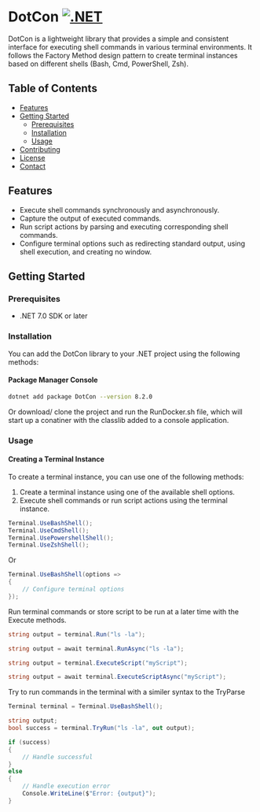# DotCon [![.NET](https://github.com/SimonNyvall/DotCon/actions/workflows/dotnet.yml/badge.svg)](https://github.com/SimonNyvall/DotCon/actions/workflows/dotnet.yml)

DotCon is a lightweight library that provides a simple and consistent interface for executing shell commands in various terminal environments. It follows the Factory Method design pattern to create terminal instances based on different shells (Bash, Cmd, PowerShell, Zsh).

## Table of Contents
- [Features](#features)
- [Getting Started](#getting-started)
  - [Prerequisites](#prerequisites)
  - [Installation](#installation)
  - [Usage](#usage)
- [Contributing](#contributing)
- [License](#license)
- [Contact](#contact)
    

## Features

- Execute shell commands synchronously and asynchronously.
- Capture the output of executed commands.
- Run script actions by parsing and executing corresponding shell commands.
- Configure terminal options such as redirecting standard output, using shell execution, and creating no window.

## Getting Started

### Prerequisites

- .NET 7.0 SDK or later

### Installation

You can add the DotCon library to your .NET project using the following methods:

#### Package Manager Console
``` bash
dotnet add package DotCon --version 8.2.0
```

Or download/ clone the project and run the RunDocker.sh file, which will start up a conatiner with the classlib added to a console application.


### Usage

#### Creating a Terminal Instance

To create a terminal instance, you can use one of the following methods:

1. Create a terminal instance using one of the available shell options.
2. Execute shell commands or run script actions using the terminal instance.


```csharp
Terminal.UseBashShell();
Terminal.UseCmdShell();
Terminal.UsePowershellShell();
Terminal.UseZshShell();
```
Or
```csharp
Terminal.UseBashShell(options =>
{
    // Configure terminal options
});
```
Run terminal commands or store script to be run at a later time with the Execute methods.
```csharp
string output = terminal.Run("ls -la");

string output = await terminal.RunAsync("ls -la");

string output = terminal.ExecuteScript("myScript");

string output = await terminal.ExecuteScriptAsync("myScript");
```
Try to run commands in the terminal with a similer syntax to the TryParse
```csharp
Terminal terminal = Terminal.UseBashShell();

string output;
bool success = terminal.TryRun("ls -la", out output);

if (success)
{
    // Handle successful
}
else
{
    // Handle execution error
    Console.WriteLine($"Error: {output}");
}
```

